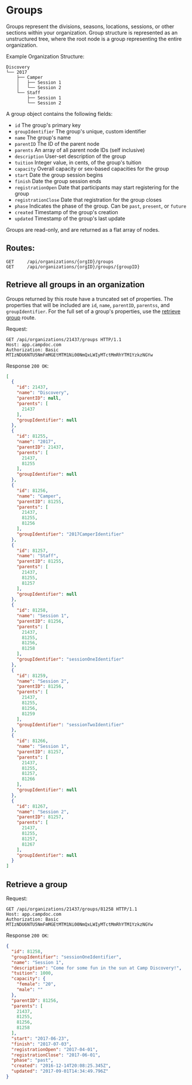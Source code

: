 # Groups

Groups represent the divisions, seasons, locations, sessions, or other sections within your organization. Group structure is represented as an unstructured tree, where the root node is a group representing the entire organization.

Example Organization Structure:
```
Discovery
└── 2017
    ├── Camper
    │   ├── Session 1
    │   └── Session 2
    └── Staff
        ├── Session 1
        └── Session 2
```

A group object contains the following fields:

- `id` The group's primary key
- `groupIdentifier` The group's unique, custom identifier
- `name` The group's name
- `parentID` The ID of the parent node
- `parents` An array of all parent node IDs (self inclusive)
- `description` User-set description of the group
- `tuition` Integer value, in cents, of the group's tuition
- `capacity` Overall capacity or sex-based capacities for the group
- `start` Date the group session begins
- `finish` Date the group session ends
- `registrationOpen` Date that participants may start registering for the group
- `registrationClose` Date that registration for the group closes
- `phase` Indicates the phase of the group. Can be `past`, `present`, or `future`
- `created` Timestamp of the group's creation
- `updated` Timestamp of the group's last update

Groups are read-only, and are returned as a flat array of nodes.

## Routes:

```
GET     /api/organizations/{orgID}/groups
GET     /api/organizations/{orgID}/groups/{groupID}
```
## Retrieve all groups in an organization
Groups returned by this route have a truncated set of properties. The properties that will be included are `id`, `name`, `parentID`, `parentss`, and `groupIdentifier`. For the full set of a group's properties, use the [retrieve group](#retrieve_group) route.

Request:

```
GET /api/organizations/21437/groups HTTP/1.1
Host: app.campdoc.com
Authorization: Basic MTIzNDU6NTU5NmFmMGEtMTM1Ni00NmQxLWIyMTctMmRhYTM1YzkzNGYw
```

Response `200 OK`:

```json
[
  {
    "id": 21437,
    "name": "Discovery",
    "parentID": null,
    "parents": [
      21437
    ],
    "groupIdentifier": null
  },
  {
    "id": 81255,
    "name": "2017",
    "parentID": 21437,
    "parents": [
      21437,
      81255
    ],
    "groupIdentifier": null
  },
  {
    "id": 81256,
    "name": "Camper",
    "parentID": 81255,
    "parents": [
      21437,
      81255,
      81256
    ],
    "groupIdentifier": "2017CamperIdentifier"
  },
  {
    "id": 81257,
    "name": "Staff",
    "parentID": 81255,
    "parents": [
      21437,
      81255,
      81257
    ],
    "groupIdentifier": null
  },
  {
    "id": 81258,
    "name": "Session 1",
    "parentID": 81256,
    "parents": [
      21437,
      81255,
      81256,
      81258
    ],
    "groupIdentifier": "sessionOneIdentifier"
  },
  {
    "id": 81259,
    "name": "Session 2",
    "parentID": 81256,
    "parents": [
      21437,
      81255,
      81256,
      81259
    ],
    "groupIdentifier": "sessionTwoIdentifier"
  },
  {
    "id": 81266,
    "name": "Session 1",
    "parentID": 81257,
    "parents": [
      21437,
      81255,
      81257,
      81266
    ],
    "groupIdentifier": null
  },
  {
    "id": 81267,
    "name": "Session 2",
    "parentID": 81257,
    "parents": [
      21437,
      81255,
      81257,
      81267
    ],
    "groupIdentifier": null
  }
]
```

## <a name="retrieve_group"></a> Retrieve a group

Request:

```
GET /api/organizations/21437/groups/81258 HTTP/1.1
Host: app.campdoc.com
Authorization: Basic MTIzNDU6NTU5NmFmMGEtMTM1Ni00NmQxLWIyMTctMmRhYTM1YzkzNGYw
```

Response `200 OK`:

```json
{
  "id": 81258,
  "groupIdentifier": "sessionOneIdentifier",
  "name": "Session 1",
  "description": "Come for some fun in the sun at Camp Discovery!",
  "tuition": 1000,
  "capacity": {
    "female": "20",
    "male": ""
  },
  "parentID": 81256,
  "parents": [
    21437,
    81255,
    81256,
    81258
  ],
  "start": "2017-06-23",
  "finish": "2017-07-03",
  "registrationOpen": "2017-04-01",
  "registrationClose": "2017-06-01",
  "phase": "past",
  "created": "2016-12-14T20:08:25.345Z",
  "updated": "2017-09-01T14:34:49.796Z"
}
```

